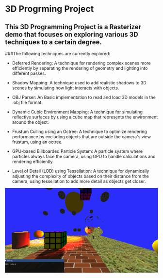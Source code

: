 # 3D Progrming Project

## This 3D Programming Project is a Rasterizer demo that focuses on exploring various 3D techniques to a certain degree.

###The following techniques are currently explored: 
- Deferred Rendering: A technique for rendering complex scenes more efficiently by separating the rendering of geometry and lighting into different passes.

- Shadow Mapping: A technique used to add realistic shadows to 3D scenes by simulating how light interacts with objects.

- OBJ Parser: An Basic implementation to read and load 3D models in the .obj file format
- Dynamic Cubic Environment Mapping: A technique for simulating reflective surfaces by using a cube map that represents the environment around the object.

- Frustum Culling using an Octree: A technique to optimize rendering performance by excluding objects that are outside the camera's view frustum, using an octree.

- GPU-based Billboarded Particle System: A particle system where particles always face the camera, using GPU to handle calculations and rendering efficiently.

- Level of Detail (LOD) using Tessellation: A technique for dynamically adjusting the complexity of objects based on their distance from the camera, using tessellation to add more detail as objects get closer.


![Alt Text](https://github.com/fortiks/3DProgrmingProject/blob/master/Demo.png)

